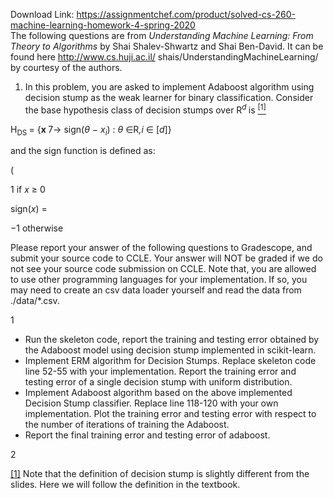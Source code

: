 Download Link: https://assignmentchef.com/product/solved-cs-260-machine-learning-homework-4-spring-2020
<br>
The following questions are from <em>Understanding Machine Learning: From Theory to Algorithms </em>by Shai Shalev-Shwartz and Shai Ben-David. It can be found here http://www.cs.huji.ac.il/ shais/UnderstandingMachineLearning/ by courtesy of the authors.




<ol>

 <li> In this problem, you are asked to implement Adaboost algorithm using decision stump as the weak learner for binary classification. Consider the base hypothesis class of decision stumps over R<em><sup>d </sup></em>is <a href="#_ftn1" name="_ftnref1"><sup>[1]</sup></a></li>

</ol>

H<sub>DS </sub>= {<strong>x </strong>7→ sign(<em>θ </em>− <em>x<sub>i</sub></em>) : <em>θ </em>∈R<em>,i </em>∈ [<em>d</em>]}

and the sign function is defined as:

(

1 if <em>x </em>≥ 0

sign(<em>x</em>) =

−1 otherwise

Please report your answer of the following questions to Gradescope, and submit your source code to CCLE. Your answer will NOT be graded if we do not see your source code submission on CCLE. Note that, you are allowed to use other programming languages for your implementation. If so, you may need to create an csv data loader yourself and read the data from ./data/*.csv.

1

<ul>

 <li>Run the skeleton code, report the training and testing error obtained by the Adaboost model using decision stump implemented in scikit-learn.</li>

 <li>Implement ERM algorithm for Decision Stumps. Replace skeleton code line 52-55 with your implementation. Report the training error and testing error of a single decision stump with uniform distribution.</li>

 <li>Implement Adaboost algorithm based on the above implemented Decision Stump classifier. Replace line 118-120 with your own implementation. Plot the training error and testing error with respect to the number of iterations of training the Adaboost.</li>

 <li>Report the final training error and testing error of adaboost.</li>

</ul>

2

<a href="#_ftnref1" name="_ftn1">[1]</a> Note that the definition of decision stump is slightly different from the slides. Here we will follow the definition in the textbook.